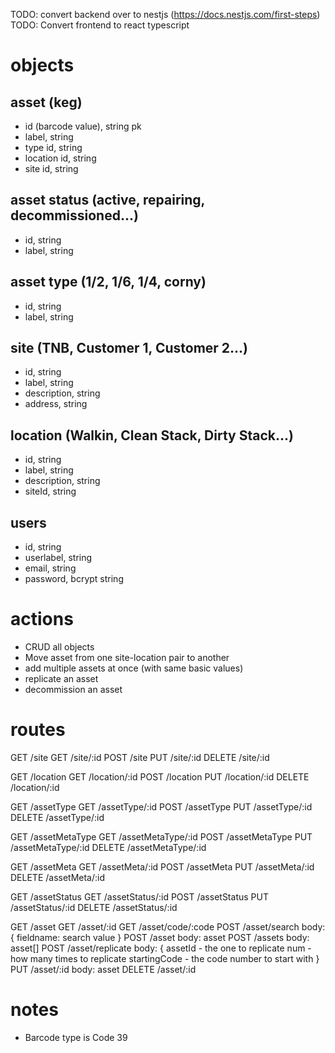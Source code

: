 TODO: convert backend over to nestjs (https://docs.nestjs.com/first-steps)
TODO: Convert frontend to react typescript

# objects

## asset (keg)

- id (barcode value), string pk
- label, string
- type id, string
- location id, string
- site id, string

## asset status (active, repairing, decommissioned...)

- id, string
- label, string

## asset type (1/2, 1/6, 1/4, corny)

- id, string
- label, string

## site (TNB, Customer 1, Customer 2...)

- id, string
- label, string
- description, string
- address, string

## location (Walkin, Clean Stack, Dirty Stack...)

- id, string
- label, string
- description, string
- siteId, string

## users

- id, string
- userlabel, string
- email, string
- password, bcrypt string

# actions

- CRUD all objects
- Move asset from one site-location pair to another
- add multiple assets at once (with same basic values)
- replicate an asset
- decommission an asset

# routes

GET /site
GET /site/:id
POST /site
PUT /site/:id
DELETE /site/:id

GET /location
GET /location/:id
POST /location
PUT /location/:id
DELETE /location/:id

GET /assetType
GET /assetType/:id
POST /assetType
PUT /assetType/:id
DELETE /assetType/:id

GET /assetMetaType
GET /assetMetaType/:id
POST /assetMetaType
PUT /assetMetaType/:id
DELETE /assetMetaType/:id

GET /assetMeta
GET /assetMeta/:id
POST /assetMeta
PUT /assetMeta/:id
DELETE /assetMeta/:id

GET /assetStatus
GET /assetStatus/:id
POST /assetStatus
PUT /assetStatus/:id
DELETE /assetStatus/:id

GET /asset
GET /asset/:id
GET /asset/code/:code
POST /asset/search
body: {
fieldname: search value
}
POST /asset
body: asset
POST /assets
body: asset[]
POST /asset/replicate
body: {
assetId - the one to replicate
num - how many times to replicate
startingCode - the code number to start with
}
PUT /asset/:id
body: asset
DELETE /asset/:id

# notes

- Barcode type is Code 39
